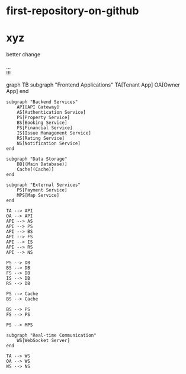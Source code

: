 # first-repository-on-github
# xyz
better change  
<br>
...
<br>
!!!

graph TB
    subgraph "Frontend Applications"
        TA[Tenant App]
        OA[Owner App]
    end

    subgraph "Backend Services"
        API[API Gateway]
        AS[Authentication Service]
        PS[Property Service]
        BS[Booking Service]
        FS[Financial Service]
        IS[Issue Management Service]
        RS[Rating Service]
        NS[Notification Service]
    end

    subgraph "Data Storage"
        DB[(Main Database)]
        Cache[(Cache)]
    end

    subgraph "External Services"
        PS[Payment Service]
        MPS[Map Service]
    end

    TA --> API
    OA --> API
    API --> AS
    API --> PS
    API --> BS
    API --> FS
    API --> IS
    API --> RS
    API --> NS

    PS --> DB
    BS --> DB
    FS --> DB
    IS --> DB
    RS --> DB

    PS --> Cache
    BS --> Cache

    BS --> PS
    FS --> PS
    
    PS --> MPS

    subgraph "Real-time Communication"
        WS[WebSocket Server]
    end

    TA --> WS
    OA --> WS
    WS --> NS
